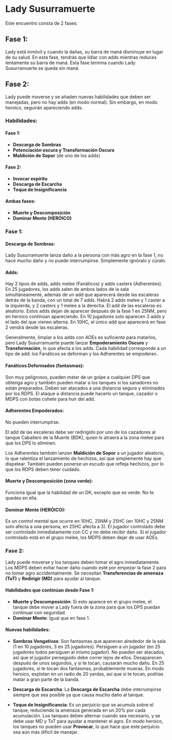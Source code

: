 # Lady Susurramuerte

Este encuentro consta de 2 fases:

## Fase 1:
Lady está inmóvil y cuando la dañas, su barra de maná disminuye en lugar de su salud. En esta fase, tendrás que lidiar con adds mientras reduces lentamente su barra de maná. Esta fase termina cuando Lady Susurramuerte se queda sin maná.

## Fase 2:
Lady puede moverse y se añaden nuevas habilidades que deben ser manejadas, pero no hay adds (en modo normal). Sin embargo, en modo heroico, seguirán apareciendo adds.

### Habilidades:

#### Fase 1:
- **Descarga de Sombras**
- **Potenciación oscura y Transformación Oscura**
- **Maldición de Sopor** (de uno de los adds)

#### Fase 2:
- **Invocar espíritu**
- **Descarga de Escarcha**
- **Toque de Insignificancia**

#### Ambas fases:
- **Muerte y Descomposición**
- **Dominar Mente (HERÓICO)**

### Fase 1:

#### Descarga de Sombras:
Lady Susurramuerte lanza daño a la persona con más agro en la fase 1, no hace mucho daño y no puede interrumpirse. Simplemente ignóralo y cúralo.

#### Adds:
Hay 2 tipos de adds, adds melee (Fanáticos) y adds casters (Adherentes). En 25 jugadores, los adds salen de ambos lados de la sala simultáneamente, además de un add que aparecerá desde las escaleras detrás de la banda, con un total de 7 adds. Habrá 2 adds melee y 1 caster a la izquierda, y 2 casters y 1 melee a la derecha. El add de las escaleras es aleatorio. Estos adds dejan de aparecer después de la fase 1 en 25NM, pero en heroico continúan apareciendo. En 10 jugadores solo aparecen 3 adds y el lado del que vienen alterna. En 10HC, el único add que aparecerá en fase 2 vendrá desde las escaleras.

Generalmente, limpiar a los adds con AOEs es suficiente para matarlos, pero Lady Susurramuerte puede lanzar **Empoderamiento Oscuro** y **Transformación**, lo que afecta a los adds. Cada habilidad corresponde a un tipo de add: los Fanáticos se deforman y los Adherentes se empoderan.

#### Fanáticos Deformados (fantasmas):
Son muy peligrosos, pueden matar de un golpe a cualquier DPS que obtenga agro y también pueden matar a los tanques si los sanadores no están preparados. Deben ser atacados a una distancia segura y eliminados por los RDPS. El ataque a distancia puede hacerlo un tanque, cazador o MDPS con botas cohete para huir del add.

#### Adherentes Empoderados:
No pueden interrumpirse.

El add de las escaleras debe ser redirigido por uno de los cazadores al tanque Caballero de la Muerte (BDK), quien lo atraerá a la zona melee para que los DPS lo eliminen.

Los Adherentes también lanzan **Maldición de Sopor** a un jugador aleatorio, lo que ralentiza el lanzamiento de hechizos, así que simplemente hay que dispelear. También pueden ponerse un escudo que refleja hechizos, por lo que los RDPS deben tener cuidado.

#### Muerte y Descomposición (zona verde):
Funciona igual que la habilidad de un DK, excepto que es verde. No te quedes en ella.

#### Dominar Mente (HERÓICO):
Es un control mental que ocurre en 10HC, 25NM y 25HC (en 10HC y 25NM solo afecta a una persona, en 25HC afecta a 3). El jugador controlado debe ser controlado inmediatamente con CC y no debe recibir daño. Si el jugador controlado está en el grupo melee, los MDPS deben dejar de usar AOEs.

### Fase 2:

Lady puede moverse y los tanques deben tomar el agro inmediatamente. Los MDPS deben evitar hacer daño cuando esté por empezar la fase 2 para no tomar agro accidentalmente. Se necesitan **Transferencias de amenaza (ToT)** y **Redirigir (MD)** para ayudar al tanque.

#### Habilidades que continúan desde Fase 1:

- **Muerte y Descomposición**: Si esto aparece en el grupo melee, el tanque debe mover a Lady fuera de la zona para que los DPS puedan continuar con seguridad.
- **Dominar Mente**: Igual que en fase 1.

#### Nuevas habilidades:

- **Sombras Vengativas**:
  Son fantasmas que aparecen alrededor de la sala (1 en 10 jugadores, 3 en 25 jugadores). Persiguen a un jugador (en 25 jugadores todos persiguen al mismo jugador). No pueden ser atacados, así que el jugador perseguido debe correr lejos de ellos. Desaparecen después de unos segundos, y si te tocan, causarán mucho daño. En 25 jugadores, si te tocan dos fantasmas, probablemente mueras. En modo heroico, explotan en un radio de 20 yardas, así que si te tocan, podrías matar a gran parte de la banda.

- **Descarga de Escarcha**:
  La **Descarga de Escarcha** debe interrumpirse siempre que sea posible ya que causa mucho daño al tanque.

- **Toque de Insignificancia**:
  Es un perjuicio que se acumula sobre el tanque, reduciendo la amenaza generada en un 20% por cada acumulación. Los tanques deben alternar cuando sea necesario, y se debe usar MD y ToT para ayudar a mantener el agro. En modo heroico, los tanques no pueden usar **Provocar**, lo que hace que este perjuicio sea aún más difícil de manejar.

